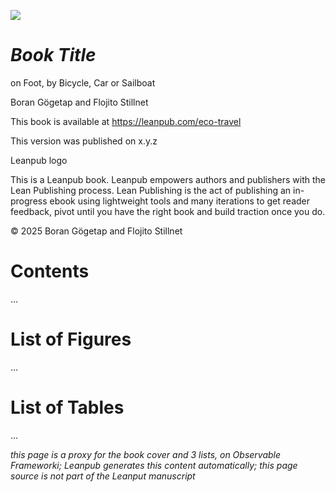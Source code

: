 ![](resources/title_page.png)

# *Book Title*

on Foot, by Bicycle, Car or Sailboat


Boran Gögetap and Flojito Stillnet

This book is available at https://leanpub.com/eco-travel

This version was published on x.y.z

Leanpub logo

This is a Leanpub book. Leanpub empowers authors and
publishers with the Lean Publishing process. Lean Publishing is
the act of publishing an in-progress ebook using lightweight tools
and many iterations to get reader feedback, pivot until you have
the right book and build traction once you do.

© 2025 Boran Gögetap and Flojito Stillnet

# Contents

...

# List of Figures

...

# List of Tables

...

*this page is a proxy for the book cover and 3 lists, on Observable Frameworki; Leanpub generates this content automatically; this page source is not part of the Leanput manuscript*
